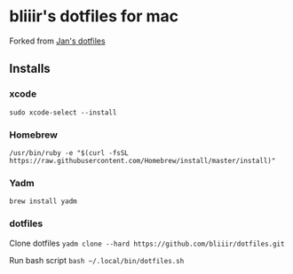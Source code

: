 # bliiir's dotfiles for mac
Forked from [Jan's dotfiles](https://github.com/jancr/dotfiles)

## Installs

### xcode
`sudo xcode-select --install`

### Homebrew
`/usr/bin/ruby -e "$(curl -fsSL https://raw.githubusercontent.com/Homebrew/install/master/install)"`


### Yadm
`brew install yadm`

### dotfiles
Clone dotfiles 
`yadm clone --hard https://github.com/bliiir/dotfiles.git`

Run bash script
`bash ~/.local/bin/dotfiles.sh`


